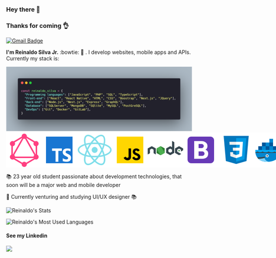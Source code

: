 
### Hey there 👋

### Thanks for coming 👌

[![Gmail Badge](https://img.shields.io/badge/-juninn12346@gmail.com-c14438?style=flat-square&logo=Gmail&logoColor=white&link=mailto:juninn12346@gmail.com)](mailto:juninn12346@gmail.com)

**I'm Reinaldo Silva Jr.** :bowtie: :rocket: . I develop websites, mobile apps and APIs. Currently my stack is: 

<img src="https://github.com/reinaldo-silva/reinaldo-silva/blob/master/assets/carbon.png?raw=true"/>

<center>
<div style="display:flex; justify-content:space-around; width: 100%;">
<img src="https://github.com/reinaldo-silva/reinaldo-silva/blob/master/assets/graphql.svg"/>
<img src="https://github.com/reinaldo-silva/reinaldo-silva/blob/master/assets/typescript.svg"/>
<img src="https://github.com/reinaldo-silva/reinaldo-silva/blob/master/assets/react.svg"/>
<img src="https://github.com/reinaldo-silva/reinaldo-silva/blob/master/assets/javascript.svg"/>
<img src="https://github.com/reinaldo-silva/reinaldo-silva/blob/master/assets/nodejs.svg"/>
<img src="https://github.com/reinaldo-silva/reinaldo-silva/blob/master/assets/bootstrap.svg"/>
<img src="https://github.com/reinaldo-silva/reinaldo-silva/blob/master/assets/css3.svg"/>
<img src="https://github.com/reinaldo-silva/reinaldo-silva/blob/master/assets/docker.svg"/>
<img src="https://github.com/reinaldo-silva/reinaldo-silva/blob/master/assets/html5.svg"/>
<img src="https://github.com/reinaldo-silva/reinaldo-silva/blob/master/assets/mongodb.svg"/>
<img src="https://github.com/reinaldo-silva/reinaldo-silva/blob/master/assets/postgreesql.svg"/>
</div>
  </center>

📚 23 year old student passionate about development technologies, that soon will be a major web and mobile developer
<br>

:paperclip: Currently venturing and studying UI/UX designer 📚
<br>

![Reinaldo's Stats](https://github-readme-stats.vercel.app/api?username=reinaldo-silva&show_icons=true&theme=tokyonight)

![Reinaldo's Most Used Languages](https://github-readme-stats.vercel.app/api/top-langs/?username=reinaldo-silva&hide=html&layout=compact&show_icons=true&theme=tokyonight)

#### See my Linkedin
<a href="https://www.linkedin.com/in/reinaldo-silva-junior-543a25128/" target="_blank">
  <img src="https://www.comeet.com/resources/wp-content/uploads/2019/03/linkedin-logo.png" width="120"/>
</a>

